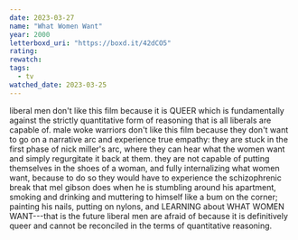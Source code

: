 ```yaml
---
date: 2023-03-27
name: "What Women Want"
year: 2000
letterboxd_uri: "https://boxd.it/42dCO5"
rating: 
rewatch: 
tags:
  - tv
watched_date: 2023-03-25
---
```


liberal men don't like this film because it is QUEER which is fundamentally against the strictly quantitative form of reasoning that is all liberals are capable of. male woke warriors don't like this film because they don't want to go on a narrative arc and experience true empathy: they are stuck in the first phase of nick miller's arc, where they can hear what the women want and simply regurgitate it back at them. they are not capable of putting themselves in the shoes of a woman, and fully internalizing what women want, because to do so they would have to experience the schizophrenic break that mel gibson does when he is stumbling around his apartment, smoking and drinking and muttering to himself like a bum on the corner; painting his nails, putting on nylons, and LEARNING about WHAT WOMEN WANT---that is the future liberal men are afraid of because it is definitively queer and cannot be reconciled in the terms of quantitative reasoning.
